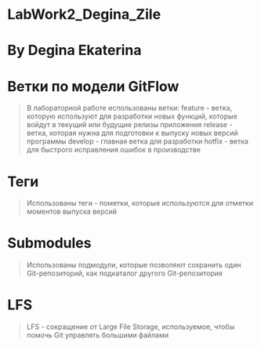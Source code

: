 # LabWork2_Degina_Zile
# By Degina Ekaterina
# Ветки по модели GitFlow
> В лабораторной работе использованы ветки:
> feature - ветка, которую используют для разработки новых функций, которые войдут в текущий или будущие релизы приложения
> release - ветка, которая нужна для подготовки к выпуску новых версий программы 
> develop - главная ветка для разработки
> hotfix - ветка для быстрого исправления ошибок в производстве
# Теги
> Использованы теги - пометки, которые используются для отметки моментов выпуска версий
# Submodules
> Использованы подмодули, которые позволяют сохранить один Git-репозиторий, как подкаталог другого Git-репозитория
# LFS
> LFS - сокращение от Large File Storage, используемое, чтобы помочь Git управлять большими файлами